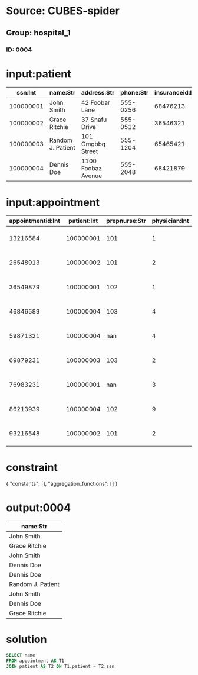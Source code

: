 # Source: CUBES-spider
## Group: hospital_1
### ID: 0004

# input:patient

| ssn:Int | name:Str | address:Str | phone:Str | insuranceid:Int | pcp:Int |
|---|---|---|---|---|---|
| 100000001 | John Smith | 42 Foobar Lane | 555-0256 | 68476213 | 1 |
| 100000002 | Grace Ritchie | 37 Snafu Drive | 555-0512 | 36546321 | 2 |
| 100000003 | Random J. Patient | 101 Omgbbq Street | 555-1204 | 65465421 | 2 |
| 100000004 | Dennis Doe | 1100 Foobaz Avenue | 555-2048 | 68421879 | 3 |

# input:appointment

| appointmentid:Int | patient:Int | prepnurse:Str | physician:Int | start:Str | end:Str | examinationroom:Str |
|---|---|---|---|---|---|---|
| 13216584 | 100000001 | 101 | 1 | 2008-04-24 10:00 | 2008-04-24 11:00 | A |
| 26548913 | 100000002 | 101 | 2 | 2008-04-24 10:00 | 2008-04-24 11:00 | B |
| 36549879 | 100000001 | 102 | 1 | 2008-04-25 10:00 | 2008-04-25 11:00 | A |
| 46846589 | 100000004 | 103 | 4 | 2008-04-25 10:00 | 2008-04-25 11:00 | B |
| 59871321 | 100000004 | nan | 4 | 2008-04-26 10:00 | 2008-04-26 11:00 | C |
| 69879231 | 100000003 | 103 | 2 | 2008-04-26 11:00 | 2008-04-26 12:00 | C |
| 76983231 | 100000001 | nan | 3 | 2008-04-26 12:00 | 2008-04-26 13:00 | C |
| 86213939 | 100000004 | 102 | 9 | 2008-04-27 10:00 | 2008-04-21 11:00 | A |
| 93216548 | 100000002 | 101 | 2 | 2008-04-27 10:00 | 2008-04-27 11:00 | B |

# constraint

{
  "constants": [],
  "aggregation_functions": []
}

# output:0004

| name:Str |
|---|
| John Smith |
| Grace Ritchie |
| John Smith |
| Dennis Doe |
| Dennis Doe |
| Random J. Patient |
| John Smith |
| Dennis Doe |
| Grace Ritchie |

# solution

```sql
SELECT name
FROM appointment AS T1
JOIN patient AS T2 ON T1.patient = T2.ssn
```
